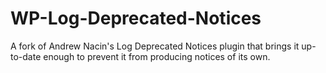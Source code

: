 # WP-Log-Deprecated-Notices
A fork of Andrew Nacin's Log Deprecated Notices plugin that brings it up-to-date enough to prevent it from producing notices of its own.
